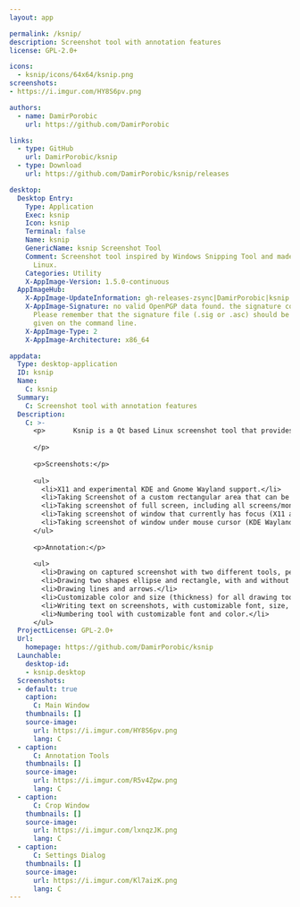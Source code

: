 ```yaml
---
layout: app

permalink: /ksnip/
description: Screenshot tool with annotation features
license: GPL-2.0+

icons:
  - ksnip/icons/64x64/ksnip.png
screenshots:
- https://i.imgur.com/HY8S6pv.png

authors:
  - name: DamirPorobic
    url: https://github.com/DamirPorobic

links:
  - type: GitHub
    url: DamirPorobic/ksnip
  - type: Download
    url: https://github.com/DamirPorobic/ksnip/releases

desktop:
  Desktop Entry:
    Type: Application
    Exec: ksnip
    Icon: ksnip
    Terminal: false
    Name: ksnip
    GenericName: ksnip Screenshot Tool
    Comment: Screenshot tool inspired by Windows Snipping Tool and made with Qt for
      Linux.
    Categories: Utility
    X-AppImage-Version: 1.5.0-continuous
  AppImageHub:
    X-AppImage-UpdateInformation: gh-releases-zsync|DamirPorobic|ksnip|continuous|ksnip*-x86_64.AppImage.zsync
    X-AppImage-Signature: no valid OpenPGP data found. the signature could not be verified.
      Please remember that the signature file (.sig or .asc) should be the first file
      given on the command line.
    X-AppImage-Type: 2
    X-AppImage-Architecture: x86_64

appdata:
  Type: desktop-application
  ID: ksnip
  Name:
    C: ksnip
  Summary:
    C: Screenshot tool with annotation features
  Description:
    C: >-
      <p>​       Ksnip is a Qt based Linux screenshot tool that provides many annotation features for your screenshots.
  
      ​</p>
  
      <p>Screenshots:</p>
  
      <ul>
        <li>X11 and experimental KDE and Gnome Wayland support.</li>
        <li>Taking Screenshot of a custom rectangular area that can be drawn with mouse cursor (X11 and Gnome Wayland only).</li>
        <li>Taking screenshot of full screen, including all screens/monitors.</li>
        <li>Taking screenshot of window that currently has focus (X11 and Gnome Wayland only).</li>
        <li>Taking screenshot of window under mouse cursor (KDE Wayland only).</li>
      </ul>
  
      <p>Annotation:</p>
  
      <ul>
        <li>Drawing on captured screenshot with two different tools, pen (opaque) and maker (semi-transparent).</li>
        <li>Drawing two shapes ellipse and rectangle, with and without fill.</li>
        <li>Drawing lines and arrows.</li>
        <li>Customizable color and size (thickness) for all drawing tools.</li>
        <li>Writing text on screenshots, with customizable font, size, color etc.</li>
        <li>Numbering tool with customizable font and color.</li>
      </ul>
  ProjectLicense: GPL-2.0+
  Url:
    homepage: https://github.com/DamirPorobic/ksnip
  Launchable:
    desktop-id:
    - ksnip.desktop
  Screenshots:
  - default: true
    caption:
      C: Main Window
    thumbnails: []
    source-image:
      url: https://i.imgur.com/HY8S6pv.png
      lang: C
  - caption:
      C: Annotation Tools
    thumbnails: []
    source-image:
      url: https://i.imgur.com/R5v4Zpw.png
      lang: C
  - caption:
      C: Crop Window
    thumbnails: []
    source-image:
      url: https://i.imgur.com/lxnqzJK.png
      lang: C
  - caption:
      C: Settings Dialog
    thumbnails: []
    source-image:
      url: https://i.imgur.com/Kl7aizK.png
      lang: C
---
```

